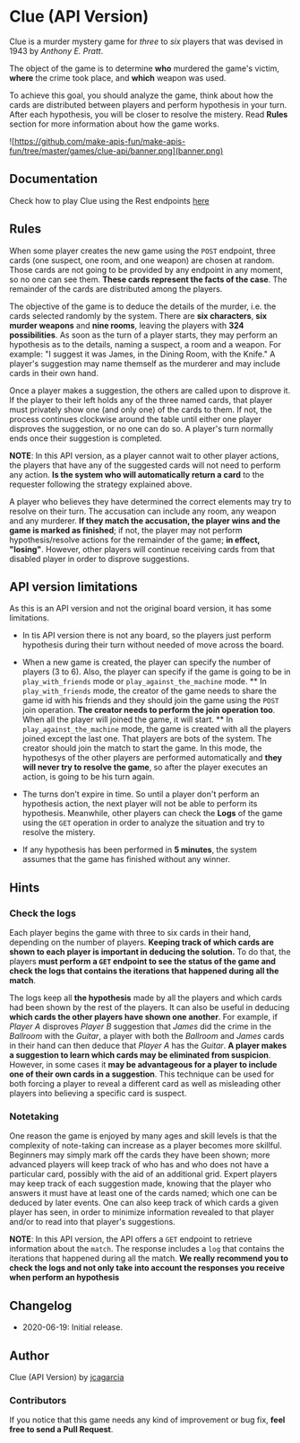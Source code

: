 # Clue (API Version)

Clue is a murder mystery game for *three* to *six* players that was devised in 1943 by *Anthony E. Pratt*.

The object of the game is to determine **who** murdered the game's victim, **where** the crime took place, and **which** weapon was used. 

To achieve this goal, you should analyze the game, think about how the cards are distributed between players and perform hypothesis in your turn. After each hypothesis, you will be closer to resolve the mistery. Read **Rules** section for more information about how the game works.

![https://github.com/make-apis-fun/make-apis-fun/tree/master/games/clue-api/banner.png](banner.png)

## Documentation

Check how to play Clue using the Rest endpoints [here](http://make-apis-fun.com/docs)

## Rules

When some player creates the new game using the `POST` endpoint, three cards (one suspect, one room, and one weapon) are chosen at random. Those cards are not going to be provided by any endpoint in any moment, so no one can see them. **These cards represent the facts of the case**. The remainder of the cards are distributed among the players. 

The objective of the game is to deduce the details of the murder, i.e. the cards selected randomly by the system. There are **six characters**, **six murder weapons** and **nine rooms**, leaving the players with **324 possibilities**. As soon as the turn of a player starts, they may perform an hypothesis as to the details, naming a suspect, a room and a weapon. For example: "I suggest it was James, in the Dining Room, with the Knife." A player's suggestion may name themself as the murderer and may include cards in their own hand.

Once a player makes a suggestion, the others are called upon to disprove it. If the player to their left holds any of the three named cards, that player must privately show one (and only one) of the cards to them. If not, the process continues clockwise around the table until either one player disproves the suggestion, or no one can do so. A player's turn normally ends once their suggestion is completed. 

**NOTE**: In this API version, as a player cannot wait to other player actions, the players that have any of the suggested cards will not need to perform any action. **Is the system who will automatically return a card** to the requester following the strategy explained above.

A player who believes they have determined the correct elements may try to resolve on their turn. The accusation can include any room, any weapon and any murderer. **If they match the accusation, the player wins and the game is marked as finished**; if not, the player may not perform hypothesis/resolve actions for the remainder of the game; **in effect, "losing"**. However, other players will continue receiving cards from that disabled player in order to disprove suggestions.

## API version limitations

As this is an API version and not the original board version, it has some limitations.

* In tis API version there is not any board, so the players just perform hypothesis during their turn without needed of move across the board.

* When a new game is created, the player can specify the number of players (3 to 6). Also, the player can specify if the game is going to be in `play_with_friends` mode or `play_against_the_machine` mode.
  ** In `play_with_friends` mode, the creator of the game needs to share the game id with his friends and they should join the game using the `POST` join operation. **The creator needs to perform the join operation too**. When all the player will joined the game, it will start.
  ** In `play_against_the_machine` mode, the game is created with all the players joined except the last one. That players are bots of the system. The creator should join the match to start the game. In this mode, the hypothesys of the other players are performed automatically and **they will never try to resolve the game**, so after the player executes an action, is going to be his turn again.

* The turns don't expire in time. So until a player don't perform an hypothesis action, the next player will not be able to perform its hypothesis. Meanwhile, other players can check the **Logs** of the game using the `GET` operation in order to analyze the situation and try to resolve the mistery.

* If any hypothesis has been performed in **5 minutes**, the system assumes that the game has finished without any winner.

## Hints

### Check the logs

Each player begins the game with three to six cards in their hand, depending on the number of players. **Keeping track of which cards are shown to each player is important in deducing the solution.** To do that, the players **must perform a `GET` endpoint to see the status of the game and check the logs that contains the iterations that happened during all the match**.

The logs keep all **the hypothesis** made by all the players and which cards had been shown by the rest of the players. It can also be useful in deducing **which cards the other players have shown one another**. For example, if *Player A* disproves *Player B* suggestion that *James* did the crime in the *Ballroom* with the *Guitar*, a player with both the *Ballroom* and *James* cards in their hand can then deduce that *Player A* has the *Guitar*. **A player makes a suggestion to learn which cards may be eliminated from suspicion**. However, in some cases it **may be advantageous for a player to include one of their own cards in a suggestion**. This technique can be used for both forcing a player to reveal a different card as well as misleading other players into believing a specific card is suspect.

### Notetaking

One reason the game is enjoyed by many ages and skill levels is that the complexity of note-taking can increase as a player becomes more skillful. Beginners may simply mark off the cards they have been shown; more advanced players will keep track of who has and who does not have a particular card, possibly with the aid of an additional grid. Expert players may keep track of each suggestion made, knowing that the player who answers it must have at least one of the cards named; which one can be deduced by later events. One can also keep track of which cards a given player has seen, in order to minimize information revealed to that player and/or to read into that player's suggestions. 

**NOTE**: In this API version, the API offers a `GET` endpoint to retrieve information about the `match`. The response includes a `log` that contains the iterations that happened during all the match. **We really recommend you to check the logs and not only take into account the responses you receive when perform an hypothesis**


## Changelog

* 2020-06-19: Initial release.

## Author

Clue (API Version) by [jcagarcia](https://github.com/jcagarcia)

### Contributors

If you notice that this game needs any kind of improvement or bug fix, **feel free to send a Pull Request**.